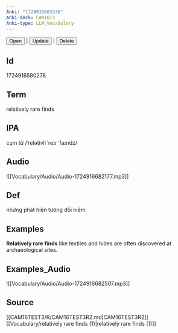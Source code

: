 ```yaml
---
Anki: "1724916683336"
Anki-deck: CAM16T3
Anki-type: LLM_Vocabulary
---
```

<button class="anki-btn-open">Open</button> | <button class="anki-btn-update">Update</button> | <button class="anki-btn-delete">Delete</button>

## Id
1724916580278
## Term
relatively rare finds
## IPA
cụm từ /ˈrelətivli ˈreɪr ˈfaɪndz/
## Audio
 ![[Vocabulary/Audio/Audio-1724916682177.mp3]]
## Def
 những phát hiện tương đối hiếm

## Examples
**Relatively rare finds** like textiles and hides are often discovered at archaeological sites. 

## Examples_Audio
![[Vocabulary/Audio/Audio-1724916682507.mp3]]
## Source
 [[CAM16TEST3/R/CAM16TEST3R2.md|CAM16TEST3R2]] [[Vocabulary/relatively rare finds (1)|relatively rare finds (1)]]
